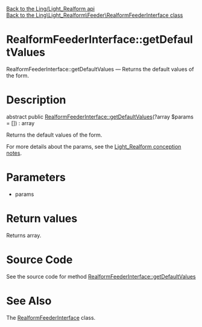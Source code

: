 [Back to the Ling/Light_Realform api](https://github.com/lingtalfi/Light_Realform/blob/master/doc/api/Ling/Light_Realform.md)<br>
[Back to the Ling\Light_Realform\Feeder\RealformFeederInterface class](https://github.com/lingtalfi/Light_Realform/blob/master/doc/api/Ling/Light_Realform/Feeder/RealformFeederInterface.md)


RealformFeederInterface::getDefaultValues
================



RealformFeederInterface::getDefaultValues — Returns the default values of the form.




Description
================


abstract public [RealformFeederInterface::getDefaultValues](https://github.com/lingtalfi/Light_Realform/blob/master/doc/api/Ling/Light_Realform/Feeder/RealformFeederInterface/getDefaultValues.md)(?array $params = []) : array




Returns the default values of the form.

For more details about the params, see the [Light_Realform conception notes](https://github.com/lingtalfi/Light_Realform/blob/master/doc/pages/conception-notes.md).




Parameters
================


- params

    


Return values
================

Returns array.








Source Code
===========
See the source code for method [RealformFeederInterface::getDefaultValues](https://github.com/lingtalfi/Light_Realform/blob/master/Feeder/RealformFeederInterface.php#L21-L21)


See Also
================

The [RealformFeederInterface](https://github.com/lingtalfi/Light_Realform/blob/master/doc/api/Ling/Light_Realform/Feeder/RealformFeederInterface.md) class.



